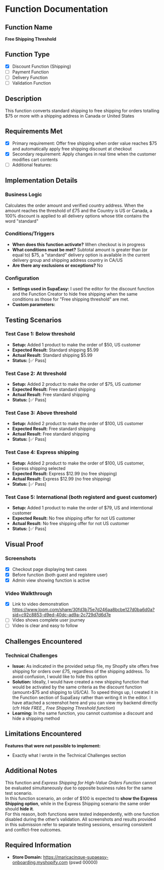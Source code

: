 # Function Documentation

## Function Name
**Free Shipping Threshold**

## Function Type
- [x] Discount Function (Shipping)
- [ ] Payment Function  
- [ ] Delivery Function
- [ ] Validation Function

## Description
This function converts standard shipping to free shipping for orders totalling $75 or more with a shipping address in Canada or United States

## Requirements Met
- [x] Primary requirement: Offer free shipping when order value reaches $75 and automatically apply free shipping discount at checkout
- [x] Secondary requirement: Apply changes in real time when the customer modifies cart contents
- [ ] Additional features: 

## Implementation Details

### Business Logic
Calculates the order amount and verified country address. When the amount reaches the threshold of £75 and the Country is US or Canada, a 100% discount is applied to all delivery options whose title contains the word "standard"

### Conditions/Triggers
- **When does this function activate?** When checkout is in progress
- **What conditions must be met?** Subtotal amount is greater than (or equal to) $75, a "standard" delivery option is available in the current delivery group and shipping address country in CA/US
- **Are there any exclusions or exceptions?** No

### Configuration
- **Settings used in SupaEasy:** I used the editor for the discount function and the Function Creator to hide free shipping when the same conditions as those for "Free shipping threshold" are met.
- **Custom parameters:**

## Testing Scenarios

### Test Case 1: Below threshold
- **Setup:** Added 1 product to make the order of $50, US customer
- **Expected Result:** Standard shipping $5.99
- **Actual Result:** Standard shipping $5.99
- **Status:** [✅ Pass]

### Test Case 2: At threshold
- **Setup:** Added 2 product to make the order of $75, US customer
- **Expected Result:** Free standard shipping
- **Actual Result:** Free standard shipping 
- **Status:** [✅ Pass]

### Test Case 3: Above threshold
- **Setup:** Added 2 product to make the order of $100, US customer
- **Expected Result:** Free standard shipping
- **Actual Result:** Free standard shipping
- **Status:** [✅ Pass]

### Test Case 4: Express shipping
- **Setup:** Added 2 product to make the order of $100, US customer, Express shipping selected
- **Expected Result:** Express $12.99 (no free shipping)
- **Actual Result:** Express $12.99 (no free shipping)
- **Status:** [✅ Pass]

### Test Case 5: International (both registerd and guest customer)
- **Setup:** Added 1 product to make the order of $79, US and interntional customer
- **Expected Result:** No free shipping offer for not US customer
- **Actual Result:** No free shipping offer for not US customer
- **Status:** [✅ Pass]

## Visual Proof

### Screenshots
- [x] Checkout page displaying test cases
- [x] Before function (both guest and registere user)
- [x] Admin view showing function is active

### Video Walkthrough
- [x] Link to video demonstration https://www.loom.com/share/30fd3b75e7d246aa8bcbe127d0ba6d0a?sid=c92c8853-d9ed-40dc-ad9a-2c729d7d6d7e
- [ ] Video shows complete user journey
- [ ] Video is clear and easy to follow

## Challenges Encountered

### Technical Challenges
- **Issue:** As indicated in the provided setup file, my Shopify site offers free shipping for orders over £75, regardless of the shipping address. To avoid confusion, I would like to hide this option
- **Solution:** Ideally, I would have created a new shipping function that would be activated by the same criteria as the discount function (amount>$75 and shipping to US/CA). To speed things up, I created it in the Function section of SupaEasy rather than writing it in the editor. 
I have attached a screenshot here and you can view my backend directly (cfr *Hide FREE _ Free Shipping Threshold function*)
- **Learning:** In the same function, you cannot customise a discount and hide a shipping method

## Limitations Encountered

**Features that were not possible to implement:**
- Exactly what I wrote in the Technical Challenges section

## Additional Notes

This function and *Express Shipping for High-Value Orders Function* cannot be evaluated simultaneously due to opposite business rules for the same test scenario.  
In this function scenario, an order of $100 is expected to **show the Express Shipping option**, while in the Express Shipping scenario the same order should **hide it**.  
For this reason, both functions were tested independently, with one function disabled during the other’s validation. All screenshots and results provided in this submission refer to separate testing sessions, ensuring consistent and conflict-free outcomes.

## Required Information
- **Store Domain:** https://maricacinque-supaeasy-onboarding.myshopify.com (pswd 00000)

